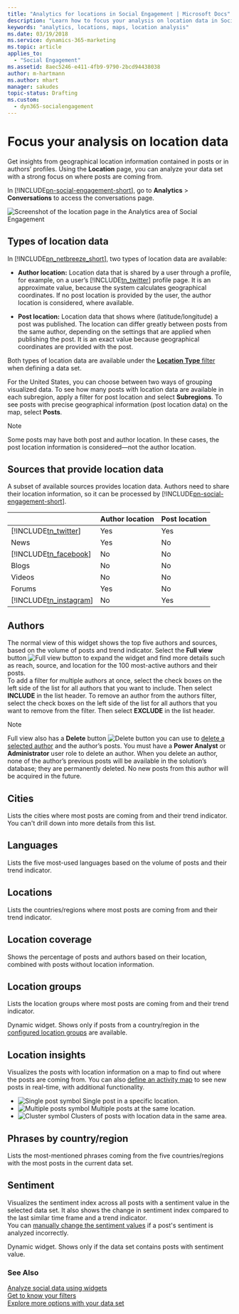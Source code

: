 ```yaml
---
title: "Analytics for locations in Social Engagement | Microsoft Docs"
description: "Learn how to focus your analysis on location data in Social Engagement."
keywords: "analytics, locations, maps, location analysis"
ms.date: 03/19/2018
ms.service: dynamics-365-marketing
ms.topic: article
applies_to:
  - "Social Engagement"
ms.assetid: 8aec5246-e411-4fb9-9790-2bcd94438038
author: m-hartmann
ms.author: mhart
manager: sakudes
topic-status: Drafting
ms.custom:
  - dyn365-socialengagement
---
```


# Focus your analysis on location data

Get insights from geographical location information contained in posts or in authors’ profiles. Using the **Location** page, you can analyze your data set with a strong focus on where posts are coming from.  
  
In [!INCLUDE[pn-social-engagement-short](../includes/pn-social-engagement-short.md)], go to **Analytics** > **Conversations** to access the conversations page.  

![Screenshot of the location page in the Analytics area of Social Engagement](media/analytics-location.png "Screenshot of the location page in the Analytics area of Social Engagement")
  
## Types of location data  

In [!INCLUDE[pn_netbreeze_short](../includes/pn-social-engagement-short.md)], two types of location data are available:  
  
- **Author location:** Location data that is shared by a user through a profile, for example, on a user’s [!INCLUDE[tn_twitter](../includes/tn-twitter.md)] profile page. It is an approximate value, because the system calculates geographical coordinates. If no post location is provided by the user, the author location is considered, where available.  
  
- **Post location:** Location data that shows where (latitude/longitude) a post was published. The location can differ greatly between posts from the same author, depending on the settings that are applied when publishing the post. It is an exact value because geographical coordinates are provided with the post.  
  
Both types of location data are available under the [**Location Type** filter](understand-filters.md#location-type) when defining a data set. 
  
For the United States, you can choose between two ways of grouping visualized data. To see how many posts with location data are available in each subregion, apply a filter for post location and select **Subregions**. To see posts with precise geographical information (post location data) on the map, select **Posts**.

> [!NOTE]
>  Some posts may have both post and author location. In these cases, the post location information is considered&mdash;not the author location.  
  
## Sources that provide location data  

A subset of available sources provides location data. Authors need to share their location information, so it can be processed by [!INCLUDE[pn-social-engagement-short](../includes/pn-social-engagement-short.md)].  

  
||Author location|Post location|  
|-|---------------------|-------------------|  
|[!INCLUDE[tn_twitter](../includes/tn-twitter.md)]|Yes|Yes|  
|News|Yes|No|  
|[!INCLUDE[tn_facebook](../includes/tn-facebook.md)]|No|No|  
|Blogs|No|No|  
|Videos|No|No|  
|Forums|Yes|No|  
|[!INCLUDE[tn_instagram](../includes/tn-instagram.md)]|No|Yes|  
  
## Authors

The normal view of this widget shows the top five authors and sources, based on the volume of posts and trend indicator. Select the **Full view** button ![Full view button](media/open-full-view-icon.png "Full view button") to expand the widget and find more details such as reach, source, and location for the 100 most-active authors and their posts.    
To add a filter for multiple authors at once, select the check boxes on the left side of the list for all authors that you want to include. Then select **INCLUDE** in the list header. To remove an author from the authors filter, select the check boxes on the left side of the list for all authors that you want to remove from the filter. Then select **EXCLUDE** in the list header.

> [!NOTE]
> Full view also has a **Delete** button ![Delete button](media/trashbin-icon.png "Delete button") you can use to [delete a selected author](manage-authors.md) and the author’s posts. You must have a **Power Analyst** or **Administrator** user role to delete an author.
>  When you delete an author, none of the author’s previous posts will be available in the solution’s database; they are permanently deleted. No new posts from this author will be acquired in the future. 

## Cities

Lists the cities where most posts are coming from and their trend indicator. You can't drill down into more details from this list. 

## Languages

Lists the five most-used languages based on the volume of posts and their trend indicator.

## Locations

Lists the countries/regions where most posts are coming from and their trend indicator.

## Location coverage

Shows the percentage of posts and authors based on their location, combined with posts without location information.

## Location groups

Lists the location groups where most posts are coming from and their trend indicator.  

Dynamic widget. Shows only if posts from a country/region in the [configured location groups](manage-global-settings.md#create-and-manage-location-groups) are available. 

## Location insights

Visualizes the posts with location information on a map to find out where the posts are coming from. You can also [define an activity map](activity-maps.md) to see new posts in real-time, with additional functionality. 

 - ![Single post symbol](media/single-post-marker.png "Single post symbol") Single post in a specific location.
 - ![Multiple posts symbol](media/post-cluster-marker.png "Multiple posts symbol") Multiple posts at the same location.
 - ![Cluster symbol](media/map-cluster-marker.png "Cluster symbol") Clusters of posts with location data in the same area.

## Phrases by country/region

Lists the most-mentioned phrases coming from the five countries/regions with the most posts in the current data set.
  

## Sentiment

Visualizes the sentiment index across all posts with a sentiment value in the selected data set. It also shows the change in sentiment index compared to the last similar time frame and a trend indicator.    
You can [manually change the sentiment values](analytics-sentiment.md) if a post's sentiment is analyzed incorrectly. 

Dynamic widget. Shows only if the data set contains posts with sentiment value.
  
### See Also

[Analyze social data using widgets](analyze-social-data-using-widgets.md)   
[Get to know your filters](use-filters.md)    
[Explore more options with your data set](more-options-with-data-set.md)    
